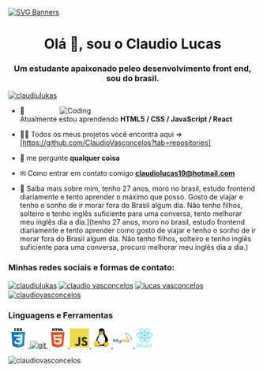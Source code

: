 
[![SVG Banners](https://svg-banners.vercel.app/api?type=typeWriter&text1=Bem%20%vindos(a)%20ao%20meu%20%pequeno%20espaço%20☕👨‍💻&width=1000&height=200)](https://github.com/Akshay090/svg-banners)





<h1 align="center">Olá 👋, sou o Claudio Lucas</h1>


<h3 align="center">Um estudante apaixonado peleo desenvolvimento front end, sou do brasil. </h3>




<p align="left"> <a href="https://twitter.com/claudiulukas" target="blank"><img src="https://img.shields.io/twitter/follow/claudiulukas?logo=twitter&style=for-the-badge" alt="claudiulukas" /></a> </p>

<img align="right" alt="Coding" width="400" src="https://media1.giphy.com/media/kbRb4eyCNC0aMz5x68/giphy.gif?cid=ecf05e479e6njs68zza85uxshd4ujnzvd96lmukkjav372wt&rid=giphy.gif&ct=g">



- 🌱 Atualmente estou aprendendo **HTML5 / CSS / JavaScript / React**

- 👨‍💻  Todos os meus projetos você encontra aqui => [https://github.com/ClaudioVasconcelos?tab=repositories]

- 💬 me pergunte **qualquer coisa**


- ✉ Como entrar em contato comigo **claudiolucas19@hotmail.com**
    
- 📄 Saiba mais sobre mim, tenho 27 anos, moro no brasil, estudo frontend diariamente e tento aprender o máximo que posso. Gosto de viajar e tenho o sonho de ir morar fora do Brasil algum dia. Não tenho filhos, solteiro e tenho inglês suficiente para uma conversa, tento melhorar meu inglês dia a dia.](tenho 27 anos, moro no brasil, estudo frontend diariamente e tento aprender como gosto de viajar e tenho o sonho de ir morar fora do Brasil algum dia. Não tenho filhos, solteiro e tenho inglês suficiente para uma conversa, procuro melhorar meu inglês dia a dia.)


<h3 align="left">Minhas redes sociais e formas de contato:</h3>
<p align="left">
<a href="https://twitter.com/claudiulukas" target="blank"><img align="center" src="https://raw.githubusercontent.com/rahuldkjain/github-profile-readme-generator/master/src/images/icons/Social/twitter.svg" alt="claudiulukas" height="30" width="40" /></a>
<a href="https://linkedin.com/in/claudio vasconcelos" target="blank"><img align="center" src="https://raw.githubusercontent.com/rahuldkjain/github-profile-readme-generator/master/src/images/icons/Social/linked-in-alt.svg" alt="claudio vasconcelos" height="30" width="40" /></a>
<a href="https://fb.com/lucas vasconcelos" target="blank"><img align="center" src="https://raw.githubusercontent.com/rahuldkjain/github-profile-readme-generator/master/src/images/icons/Social/facebook.svg" alt="lucas vasconcelos" height="30" width="40" /></a>
<a href="https://instagram.com/claudiovasconcelos" target="blank"><img align="center" src="https://raw.githubusercontent.com/rahuldkjain/github-profile-readme-generator/master/src/images/icons/Social/instagram.svg" alt="claudiovasconcelos" height="30" width="40" /></a>
</p>

<h3 align="left">Linguagens e Ferramentas</h3>
<p align="left"> <a href="https://www.w3schools.com/css/" target="_blank" rel="noreferrer"> <img src="https://raw.githubusercontent.com/devicons/devicon/master/icons/css3/css3-original-wordmark.svg" alt="css3" width="40" height="40"/> </a> <a href="https://git-scm.com/" target="_blank" rel="noreferrer"> <img src="https://www.vectorlogo.zone/logos/git-scm/git-scm-icon.svg" alt="git" width="40" height="40"/> </a> <a href="https://www.w3.org/html/" target="_blank" rel="noreferrer"> <img src="https://raw.githubusercontent.com/devicons/devicon/master/icons/html5/html5-original-wordmark.svg" alt="html5" width="40" height="40"/> </a> <a href="https://developer.mozilla.org/en-US/docs/Web/JavaScript" target="_blank" rel="noreferrer"> <img src="https://raw.githubusercontent.com/devicons/devicon/master/icons/javascript/javascript-original.svg" alt="javascript" width="40" height="40"/> </a> <a href="https://www.linux.org/" target="_blank" rel="noreferrer"> <img src="https://raw.githubusercontent.com/devicons/devicon/master/icons/linux/linux-original.svg" alt="linux" width="40" height="40"/> </a> <a href="https://www.mysql.com/" target="_blank" rel="noreferrer"> <img src="https://raw.githubusercontent.com/devicons/devicon/master/icons/mysql/mysql-original-wordmark.svg" alt="mysql" width="40" height="40"/> </a> <a href="https://reactjs.org/" target="_blank" rel="noreferrer"> <img src="https://raw.githubusercontent.com/devicons/devicon/master/icons/react/react-original-wordmark.svg" alt="react" width="40" height="40"/> </a> </p>

<p><img align="left" src="https://github-readme-stats.vercel.app/api/top-langs?username=claudiovasconcelos&show_icons=true&locale=en&layout=compact" alt="claudiovasconcelos" /></p>


